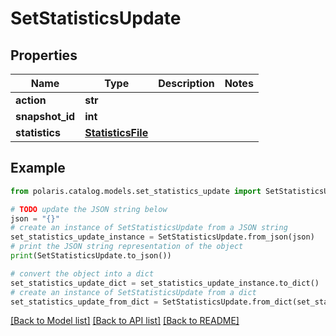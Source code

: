 # SetStatisticsUpdate


## Properties

Name | Type | Description | Notes
------------ | ------------- | ------------- | -------------
**action** | **str** |  | 
**snapshot_id** | **int** |  | 
**statistics** | [**StatisticsFile**](StatisticsFile.md) |  | 

## Example

```python
from polaris.catalog.models.set_statistics_update import SetStatisticsUpdate

# TODO update the JSON string below
json = "{}"
# create an instance of SetStatisticsUpdate from a JSON string
set_statistics_update_instance = SetStatisticsUpdate.from_json(json)
# print the JSON string representation of the object
print(SetStatisticsUpdate.to_json())

# convert the object into a dict
set_statistics_update_dict = set_statistics_update_instance.to_dict()
# create an instance of SetStatisticsUpdate from a dict
set_statistics_update_from_dict = SetStatisticsUpdate.from_dict(set_statistics_update_dict)
```
[[Back to Model list]](../README.md#documentation-for-models) [[Back to API list]](../README.md#documentation-for-api-endpoints) [[Back to README]](../README.md)


